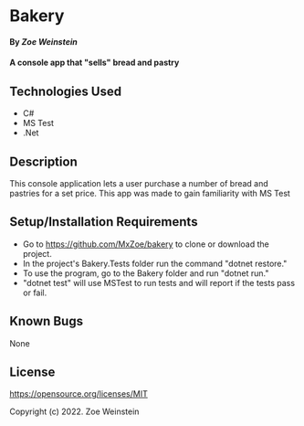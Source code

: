 # Bakery

#### By _**Zoe Weinstein**_

#### A console app that "sells" bread and pastry

## Technologies Used

* C#
* MS Test
* .Net

## Description

This console application lets a user purchase a number of bread and pastries for a set price. This app was made to gain familiarity with MS Test
## Setup/Installation Requirements

* Go to https://github.com/MxZoe/bakery to clone or download the project. 
* In the project's Bakery.Tests folder run the command "dotnet restore."
* To use the program, go to the Bakery folder and run "dotnet run."
* "dotnet test" will use MSTest to run tests and will report if the tests pass or fail.
## Known Bugs
None

## License

https://opensource.org/licenses/MIT

Copyright (c) 2022. Zoe Weinstein